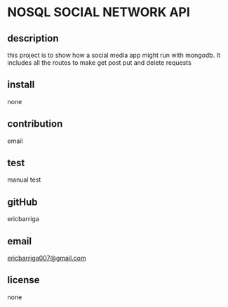 # NOSQL SOCIAL NETWORK API


  ## description 
 
  this project is to show how a social media app might run with  mongodb. It includes all the routes to make get post put and delete requests 


  ## install

none

  ## contribution 

  email


  ## test 

  manual test


  ## gitHub

  ericbarriga


  ## email

  ericbarriga007@gmail.com


  ## license

  none